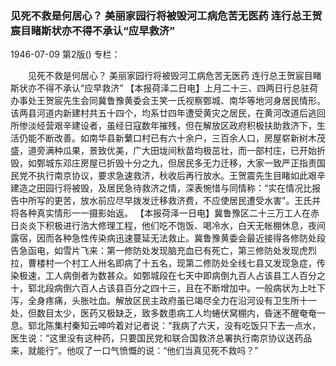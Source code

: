 ### 见死不救是何居心？  美丽家园行将被毁河工病危苦无医药  连行总王贺宸目睹斯状亦不得不承认“应早救济”

1946-07-09
第2版()
专栏：

　　见死不救是何居心？
    美丽家园行将被毁河工病危苦无医药
    连行总王贺宸目睹斯状亦不得不承认“应早救济”
    【本报荷泽二日电】上月二十三、四两日行总驻荷办事处王贺宸先生会同冀鲁豫黄委会王笑一氏视察鄄城、南华等地河身居民情形。该两县河道内新建村共五十四个，均系廿四年遭受黄灾之居民，在黄河改道后逃回所惨淡经营艰辛建设者，虽经日寇数年摧残，但在解放区政府积极扶助救济下，生活仍能不断改善。如南华县新蘩口村已有六十余户，三百余人口，房屋崭新树木茂盛，道旁满种瓜果，景致优美，广大田垅间秋苗均极茁壮，而一部村庄，已开始折毁，如鄄城东邓庄房屋已折毁十分之九，但居民多无力迁移，大家一致严正指责国民党不执行南京协议，要求急速救济，秋收后再行放水。王贺震先生目睹如此艰辛建造之田园行将被毁，及居民急待救济之情，深表惋惜与同情称：“实在情况比报告中所写的更苦，放水前应尽早拨发迁移救济费，不应使居民遭受水害”。王氏并将各种真实情形一一摄影始返。
    【本报荷泽一日电】冀鲁豫区二十三万工人在赤日炎炎下积极进行浩大修理工程，他们吃不饱饭、喝冷水，白天无帐棚休息，夜间露宿，因而各种急性传染病迅速蔓延无法救止。冀鲁豫黄委会最近接得各修防处段告急函电，如雪片飞来：第一修防处发现脑充血已有死亡，第三修防处发现虎烈拉，曹楼村一个村工人卅名即病了十五名，现第二修防处全线七县又发现急症，传染极速，工人病倒者为数甚众。如鄄城段在七天中即病倒九百人占该县工人百分之十，郓北段病倒六百人占该县百分之四十三，且在不断增加中。一般病状为上吐下泻，全身疼痛，头胀吐血。解放区民主政府虽已竭尽全力在沿河设有卫生所十一处，但数目太少，医药又极缺乏，致多数患病工人均蜷伏窝棚内，昏迷不醒奄奄一息。郓北陈集村秦知云呻吟着对记者说：“我病了六天，没有吃饭只下去一点水，医生说：“这里没有这种药，只要国民党和联合国救济总署执行南京协议送药品来，就能行”。他叹了一口气愤慨的说：“他们当真见死不救吗？”
